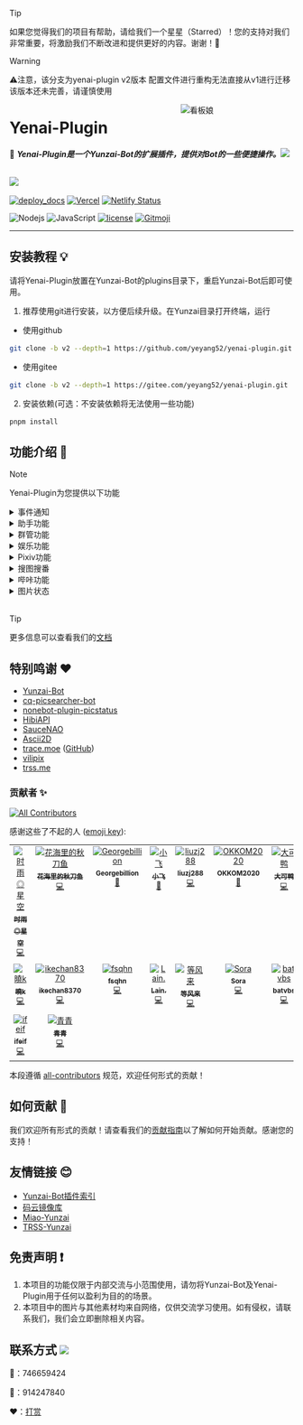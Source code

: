 > [!TIP]
> 如果您觉得我们的项目有帮助，请给我们一个星星（Starred）！您的支持对我们非常重要，将激励我们不断改进和提供更好的内容。谢谢！🙏

> [!WARNING]
> ⚠️注意，该分支为yenai-plugin v2版本 配置文件进行重构无法直接从v1进行迁移 该版本还未完善，请谨慎使用

<img src="resources/img/logo.gif" alt="看板娘" width = "200" align="right">

<div align="left">

# Yenai-Plugin

🐑 **_Yenai-Plugin是一个Yunzai-Bot的扩展插件，提供对Bot的一些便捷操作。_**<img src="https://media.giphy.com/media/mGcNjsfWAjY5AEZNw6/giphy.gif" width="50">

<br><img src="https://count.getloli.com/get/@:yenai-plugin?theme=rule34" /><br>

[![deploy_docs](https://github.com/yeyang52/yenai-plugin/actions/workflows/deploy-docs.yml/badge.svg)](https://github.com/yeyang52/yenai-plugin/actions/workflows/deploy-docs.yml)
[![Vercel](https://therealsujitk-vercel-badge.vercel.app/?app=yenai-plugin-eta)](https://vercel.com/yeyang52/yenai-plugin)
[![Netlify Status](https://api.netlify.com/api/v1/badges/fbae5073-1b4c-4c62-a818-6cc8e100d336/deploy-status)](https://app.netlify.com/sites/yenai-plugin/deploys)

![Nodejs](https://img.shields.io/badge/-Node.js-3C873A?style=flat&logo=Node.js&logoColor=white) 
![JavaScript](https://img.shields.io/badge/-JavaScript-eed718?style=flat&logo=javascript&logoColor=ffffff)
[![license](https://img.shields.io/github/license/yeyang52/yenai-plugin.svg?style=flat&logo=gnu)](https://github.com/yeyang52/yenai-plugin/blob/master/LICENSE) 
[![Gitmoji](https://img.shields.io/badge/gitmoji-%20😜%20😍-FFDD67.svg?style=flat-square)](https://gitmoji.dev)

</div>

---

## 安装教程 💡

请将Yenai-Plugin放置在Yunzai-Bot的plugins目录下，重启Yunzai-Bot后即可使用。

1. 推荐使用git进行安装，以方便后续升级。在Yunzai目录打开终端，运行

- 使用github

```sh
git clone -b v2 --depth=1 https://github.com/yeyang52/yenai-plugin.git ./plugins/yenai-plugin
```

- 使用gitee

```sh
git clone -b v2 --depth=1 https://gitee.com/yeyang52/yenai-plugin.git ./plugins/yenai-plugin
```

2. 安装依赖(可选：不安装依赖将无法使用一些功能)

```sh
pnpm install
```

## 功能介绍 📖

> [!Note]
> Yenai-Plugin为您提供以下功能

<details>
  <summary>事件通知</summary>

> 特定通知支持`群单独设置`、 `bot单独设置`、 `bot群单独设置`<br>
> 例如：`#椰奶通知设置群消息单独开启`<br>
> 具体可使用 **#椰奶通知设置** 查看

| 功能         | 通知类型 | 群单独 | Bot单独 | 指令                          |
| ------------ | :------: | :----: | :-----: | ----------------------------- |
| 好友消息     |   消息   |        |    ✅    | #椰奶通知设置好友消息开启     |
| 群消息       |   消息   |   ✅    |         | #椰奶通知设置群消息开启       |
| 群临时消息   |   消息   |   ✅    |         | #椰奶通知设置群临时消息开启   |
| 群撤回       |   消息   |   ✅    |         | #椰奶通知设置群撤回开启       |
| 好友撤回     |   消息   |        |    ✅    | #椰奶通知设置好友撤回开启     |
| 好友申请     |   申请   |        |    ✅    | #椰奶通知设置好友申请开启     |
| 加群申请     |   申请   |   ✅    |         | #椰奶通知设置加群申请开启     |
| 群聊邀请     |   申请   |        |    ✅    | #椰奶通知设置群邀请开启       |
| 好友列表变动 | 列表变动 |        |         | #椰奶通知设置好友列表变动开启 |
| 群聊列表变动 | 列表变动 |   ✅    |         | #椰奶通知设置群聊列表变动开启 |
| 群成员变动   | 列表变动 |   ✅    |         | #椰奶通知设置群成员变动开启   |
| 群管理变动   | 列表变动 |   ✅    |         | #椰奶通知设置群管理变动开启   |
| Bot被禁言    |   其他   |   ✅    |         | #椰奶通知设置禁言开启         |
| 通知全部主人 | 系统设置 |        |         | #椰奶通知设置全部通知开启     |
| 删除缓存时间 | 系统设置 |        |         | #椰奶通知设置删除缓存时间60秒 |

</details>

<details>
  <summary>助手功能</summary>

| 功能             | 指令                               | 描述                                                                        |
| ---------------- | ---------------------------------- | --------------------------------------------------------------------------- |
| 发送好友消息     | #发好友 QQ号 消息                  | 向指定好友发送消息                                                          |
| 发送群聊消息     | #发群聊 群号 消息                  | 向指定群聊发送消息                                                          |
| 发送多群聊消息   | #发群列表1,2,3 消息                | 向指定的多个群聊发送消息，使用`,`分割群号                                   |
| 改群头像         | #改群头像 图片                     | 修改指定群的头像                                                            |
| 改昵称           | #改昵称 昵称                       | 修改Bot的昵称                                                               |
| 改群昵称         | #改群昵称 群号 昵称                | 修改指定群的昵称                                                            |
| 改状态           | #改状态 状态                       | 修改Bot的在线状态，可选值：我在线上，离开，隐身，忙碌，Q我吧，请勿打扰      |
| 改签名           | #改签名 签名                       | 修改Bot的签名                                                               |
| 退群             | #退群 群号                         | 让Bot退出指定的群聊                                                         |
| 删好友           | #删好友 QQ号                       | 删除指定的好友                                                              |
| 改性别           | #改性别 性别                       | 修改Bot的性别，可选值：男，女，无                                           |
| 改群名片         | #改群名片 @用户 名片               | 修改指定用户的群名片                                                        |
| 获取好友\|群列表 | #获取好友列表 或 #获取群列表       | 获取Bot的所有好友或所在的所有群的列表                                       |
| 开/关戳一戳      | #开启戳一戳 或 #关闭戳一戳         | 开启或关闭戳一戳功能                                                        |
| 撤回消息         | #撤回                              | 撤回Bot发送的消息                                                           |
| 开/关好友添加    | #开启好友添加 或 #关闭好友添加     | 开启或关闭好友添加功能                                                      |
| 更改好友申请方式 | #更改好友申请方式 类型 问题 答案   | 更改好友申请方式，类型可选值：1（允许所有人），2（需要验证），3（问答验证） |
| 设置机型         | #设置机型 机型                     | 设置Bot的机型显示                                                           |
| 拉黑白群/用户    | #拉黑 QQ号 或 #拉白 QQ号           | 将指定的群或用户加入黑名单或白名单                                          |
| 取图片链接       | #取直链 图片                       | 获取图片的直链                                                              |
| ocr              | #ocr 图片 或 #提取文字 图片        | 提取图片中的文字                                                            |
| 看群?头像        | #查看群头像 群号 或 #查看头像 QQ号 | 查看或获取群或用户的头像                                                    |
| 修改日志等级     | #设置日志等级 等级                 | 修改日志等级，可选值：trace, debug, info, warn, fatal, mark, error, off     |
| 查看说说         | #获取说说列表                      | 获取QQ空间的说说列表                                                        |
| 删除说说         | #删除说说 说说ID                   | 删除指定的QQ空间说说                                                        |
| 发说说           | #发说说 内容                       | 在QQ空间发表说说                                                            |

</details>

<details>
  <summary>群管功能</summary>

| 功能                   | 用户所需权限 | Bot所需权限 | 指令                     |
| ---------------------- | :----------: | :---------: | ------------------------ |
| 禁言                   |    管理员    |   管理员    | #禁言 @用户 时间         |
| 解禁                   |    管理员    |   管理员    | #解禁 @用户              |
| 全体禁言               |    管理员    |   管理员    | #全体禁言                |
| 全体解禁               |    管理员    |   管理员    | #全体解禁                |
| 踢出群聊               |    管理员    |   管理员    | #踢 @用户                |
| 设置管理               |     主人     |    群主     | #设置管理 @用户          |
| 取消管理               |     主人     |    群主     | #取消管理 @用户          |
| 修改头衔               |     主人     |    群主     | #修改头衔 @用户 头衔     |
| 申请头衔               |      -       |    群主     | #申请头衔 头衔           |
| 获取禁言列表           |    管理员    |   管理员    | #获取禁言列表            |
| 解除全部禁言           |    管理员    |   管理员    | #解除全部禁言            |
| 查看从未发言的人       |    管理员    |   管理员    | #查看从未发言的人        |
| 清理从未发言的人       |    管理员    |   管理员    | #清理从未发言的人        |
| 查看不活跃排行榜       |    管理员    |   管理员    | #查看不活跃排行榜        |
| 查看最近入群情况       |    管理员    |   管理员    | #查看最近入群情况        |
| 查看多久没发言的人     |    管理员    |   管理员    | #查看X天没发言的人       |
| 清理多久没发言的人     |    管理员    |   管理员    | #清理X天没发言的人       |
| 发通知                 |    管理员    |   管理员    | #发通知 内容             |
| 设置定时禁言           |    管理员    |   管理员    | #设置定时禁言 时间       |
| 取消定时禁言           |    管理员    |   管理员    | #取消定时禁言            |
| 设置定时解禁           |    管理员    |   管理员    | #设置定时解禁 时间       |
| 取消定时解禁           |    管理员    |   管理员    | #取消定时解禁            |
| 开启加群通知           |    管理员    |   管理员    | #开启加群通知            |
| 关闭加群通知           |    管理员    |   管理员    | #关闭加群通知            |
| 加精                   |    管理员    |   管理员    | #加精 @消息              |
| 移精                   |    管理员    |   管理员    | #移精 @消息              |
| 我要自闭               |      -       |   管理员    | #我要自闭 时间           |
| 发起投票禁言           |      -       |   管理员    | #发起投票禁言 @用户      |
| 发起投票踢人           |      -       |   管理员    | #发起投票踢人 @用户      |
| 支持投票               |      -       |   管理员    | #支持投票 @用户          |
| 反对投票               |      -       |   管理员    | #反对投票 @用户          |
| 启用投票禁言           |     主人     |      -      | #启用投票禁言            |
| 禁用投票禁言           |     主人     |      -      | #禁用投票禁言            |
| 启用投票踢人           |     主人     |      -      | #启用投票踢人            |
| 禁用投票踢人           |     主人     |      -      | #禁用投票踢人            |
| 投票设置超时时间       |     主人     |      -      | #投票设置超时时间 秒数   |
| 投票设置最低票数       |     主人     |      -      | #投票设置最低票数 票数   |
| 投票设置禁言时间       |     主人     |      -      | #投票设置禁言时间 秒数   |
| 新增违禁词             |    管理员    |   管理员    | #新增违禁词 词语         |
| 删除违禁词             |    管理员    |   管理员    | #删除违禁词 词语         |
| 查看违禁词             |    管理员    |   管理员    | #查看违禁词 词语         |
| 违禁词列表             |    管理员    |   管理员    | #违禁词列表              |
| 设置违禁词禁言时间     |    管理员    |   管理员    | #设置违禁词禁言时间 秒数 |
| 增加头衔屏蔽词         |    管理员    |   管理员    | #增加头衔屏蔽词 词语     |
| 减少头衔屏蔽词         |    管理员    |   管理员    | #减少头衔屏蔽词 词语     |
| 查看头衔屏蔽词         |    管理员    |   管理员    | #查看头衔屏蔽词          |
| 切换头衔屏蔽词匹配模式 |    管理员    |   管理员    | #切换头衔屏蔽词匹配模式  |
| 发群公告               |    管理员    |   管理员    | #发群公告 内容           |
| 删群公告               |    管理员    |   管理员    | #删群公告 序号           |
| 查群公告               |    管理员    |   管理员    | #查群公告                |
| 加白名单               |     主人     |      -      | #群管加白 @用户          |
| 删白名单               |     主人     |      -      | #群管删白 @用户          |
| 开启白名单自动解禁     |     主人     |      -      | #开启白名单自动解禁      |
| 关闭白名单自动解禁     |     主人     |      -      | #关闭白名单自动解禁      |
| 查幸运字符列表         |    管理员    |   管理员    | #查幸运字符列表          |
| 抽幸运字符             |    管理员    |   管理员    | #抽幸运字符              |
| 替换幸运字符           |    管理员    |   管理员    | #替换幸运字符 序号       |
| 开启幸运字符           |    管理员    |   管理员    | #开启幸运字符            |
| 关闭幸运字符           |    管理员    |   管理员    | #关闭幸运字符            |
| 谁是龙王               |      -       |      -      | #谁是龙王                |
| 群星级                 |      -       |      -      | #群星级                  |
| 群数据                 |    管理员    |   管理员    | #群数据                  |
| 今日打卡               |      -       |      -      | #今日打卡                |
| 谁生日                 |      -       |      -      | #谁生日 日期             |
| 群发言榜单             |    管理员    |   管理员    | #群发言榜单              |
| 重新验证               |    管理员    |   管理员    | #重新验证 @用户          |
| 绕过验证               |    管理员    |   管理员    | #绕过验证 @用户          |
| 开启验证               |    管理员    |   管理员    | #开启验证                |
| 关闭验证               |    管理员    |   管理员    | #关闭验证                |
| 切换验证模式           |     主人     |      -      | #切换验证模式            |
| 设置验证超时时间       |     主人     |      -      | #设置验证超时时间 秒数   |

Tip：具体可使用 **#椰奶群管帮助** 查看
</details>

<details>
  <summary>娱乐功能</summary>

| 功能           | 指令                             | 描述               |
| -------------- | -------------------------------- | ------------------ |
| 随机唱鸭       | #唱歌                            |                    |
| 支付宝到账语音 | #支付宝到账(金额)                |                    |
| coser          | #coser                           |                    |
| 有道翻译       | #((源语言-)?目标语言)?翻译(内容) |                    |
| Github略缩图   | github.com/用户名/仓库名         |                    |
| acg搜索        | #(类型)?acg(关键词)              | 类型可选：cos, acg |

</details>

<details>
  <summary>Pixiv功能</summary>

| 功能          | 指令                                  | 描述                   |
| ------------- | ------------------------------------- | ---------------------- |
| Pixiv排行榜   | #看看(日期)?(类型)(全年龄)?榜(第n页)? | 类型可选：日, 周, 月等 |
| Tag搜图       | #tag(pro)?搜图(关键词)(第n页)?        |                        |
| Pid搜图       | #pid搜图(插画ID)                      |                        |
| Uid搜图       | #uid搜图(用户ID)(第n页)?              |                        |
| 查看热门Tag   | #查看热门Tag                          |                        |
| 查看相关作品  | #看相关作品(插画ID)                   |                        |
| 随机原创插画  | #来(n)张(好康的\| 涩图)               |                        |
| 推荐作品      | #来(n)张推荐图                        |                        |
| 搜索用户      | #user搜索(用户名)(第n页)?             |                        |
| P站单图       | #pximg(pro)?                          |                        |
| 更换代理      | #pixiv更换代理(代理地址)              |                        |
| 开启/关闭直连 | #pixiv(开启\| 关闭)直连               |                        |
| 登录信息      | #pixiv登录信息                        |                        |

</details>

<details>
  <summary>搜图搜番</summary>

| 功能                | 指令                         | 描述                  |
| ------------------- | ---------------------------- | --------------------- |
| SauceNAO搜图        | #SauceNAO搜图                | 使用SauceNAO进行搜图  |
| WhatAnime搜番       | #WhatAnime搜番               | 使用WhatAnime进行搜番 |
| Ascii2D搜图         | #Ascii2D搜图                 | 使用Ascii2D进行搜图   |
| 设置SauceNAO ApiKey | #设置SauceNAOApiKey (ApiKey) | 设置SauceNAO的ApiKey  |

</details>

<details>
  <summary>哔咔功能</summary>

| 功能          | 指令                                              | 描述 |
| ------------- | ------------------------------------------------- | ---- |
| 哔咔搜索      | #哔咔(类别\|作者\| 高级)?搜索(关键词)(第n页)?     |      |
| 哔咔看本子    | #哔咔id(本子ID)(第n页)?(第n话)?                   |      |
| 快速查看      | #哔咔看(编号)                                     |      |
| 下一页        | #哔咔下一页                                       |      |
| 下一话        | #哔咔下一话                                       |      |
| 类别列表      | #哔咔类别列表                                     |      |
| 漫画详情      | #哔咔(详情\| 细节)(本子ID)                        |      |
| 修改图片质量  | #哔咔修改图片质量(低质量\|中等质量\|高质量\|原图) |      |
| 开启/关闭直连 | #哔咔(开启\| 关闭)直连                            |      |

</details>

<details>
  <summary>图片状态</summary>

| 功能     | 指令                    | 描述         |
| -------- | ----------------------- | ------------ |
| 查看状态 | #椰奶状态(pro)?(debug)? | 查看当前状态 |
| 查看监控 | #椰奶监控               | 查看监控数据 |
| 查看原图 | #原图                   | 查看原图     |

<img src="resources/img/state.jpg" alt="状态" width="300" />

<img src="resources/img/statePro.jpg" alt="状态Pro" width="300" />

</details>

<br>

> [!TIP]
> 更多信息可以查看我们的[文档](https://yenai.trss.me)


## 特别鸣谢 ❤️

- [Yunzai-Bot](https://gitee.com/Le-niao/Yunzai-Bot)
- [cq-picsearcher-bot](https://github.com/Tsuk1ko/cq-picsearcher-bot)
- [nonebot-plugin-picstatus](https://github.com/lgc2333/nonebot-plugin-picstatus)
- [HibiAPI](https://github.com/mixmoe/HibiAPI)
- [SauceNAO](https://saucenao.com/)
- [Ascii2D](https://ascii2d.net/)
- [trace.moe](https://trace.moe) ([GitHub](https://github.com/soruly/trace.moe))
- [vilipix](https://www.vilipix.com/)
- [trss.me](https://trss.me)

### 贡献者 ✨

<!-- ALL-CONTRIBUTORS-BADGE:START - Do not remove or modify this section -->
[![All Contributors](https://img.shields.io/badge/all_contributors-16-orange.svg?style=flat-square)](#contributors-)
<!-- ALL-CONTRIBUTORS-BADGE:END -->
感谢这些了不起的人 ([emoji key](https://allcontributors.org/docs/en/emoji-key)):

<!-- ALL-CONTRIBUTORS-LIST:START - Do not remove or modify this section -->
<!-- prettier-ignore-start -->
<!-- markdownlint-disable -->
<table>
  <tbody>
    <tr>
      <td align="center" valign="top" width="14.28%"><a href="https://github.com/TimeRainStarSky"><img src="https://avatars.githubusercontent.com/u/63490117?v=4?s=100" width="100px;" alt="时雨◎星空"/><br /><sub><b>时雨◎星空</b></sub></a><br /><a href="https://github.com/yeyang52/yenai-plugin/commits?author=TimeRainStarSky" title="Code">💻</a></td>
      <td align="center" valign="top" width="14.28%"><a href="https://github.com/Saury-loser"><img src="https://avatars.githubusercontent.com/u/106982493?v=4?s=100" width="100px;" alt="花海里的秋刀鱼"/><br /><sub><b>花海里的秋刀鱼</b></sub></a><br /><a href="https://github.com/yeyang52/yenai-plugin/commits?author=Saury-loser" title="Code">💻</a></td>
      <td align="center" valign="top" width="14.28%"><a href="https://github.com/Georgebillion"><img src="https://avatars.githubusercontent.com/u/40432824?v=4?s=100" width="100px;" alt="Georgebillion"/><br /><sub><b>Georgebillion</b></sub></a><br /><a href="#ideas-Georgebillion" title="Ideas, Planning, & Feedback">🤔</a></td>
      <td align="center" valign="top" width="14.28%"><a href="https://github.com/xfdown"><img src="https://avatars.githubusercontent.com/u/42599406?v=4?s=100" width="100px;" alt="小飞"/><br /><sub><b>小飞</b></sub></a><br /><a href="#ideas-xfdown" title="Ideas, Planning, & Feedback">🤔</a></td>
      <td align="center" valign="top" width="14.28%"><a href="https://github.com/liuzj288"><img src="https://avatars.githubusercontent.com/u/13833404?v=4?s=100" width="100px;" alt="liuzj288"/><br /><sub><b>liuzj288</b></sub></a><br /><a href="https://github.com/yeyang52/yenai-plugin/commits?author=liuzj288" title="Code">💻</a></td>
      <td align="center" valign="top" width="14.28%"><a href="https://github.com/OKKOM2020"><img src="https://avatars.githubusercontent.com/u/88592811?v=4?s=100" width="100px;" alt="OKKOM2020"/><br /><sub><b>OKKOM2020</b></sub></a><br /><a href="https://github.com/yeyang52/yenai-plugin/commits?author=OKKOM2020" title="Documentation">📖</a></td>
      <td align="center" valign="top" width="14.28%"><a href="https://github.com/kmiit"><img src="https://avatars.githubusercontent.com/u/61952405?v=4?s=100" width="100px;" alt="大可鸭"/><br /><sub><b>大可鸭</b></sub></a><br /><a href="https://github.com/yeyang52/yenai-plugin/commits?author=kmiit" title="Code">💻</a></td>
    </tr>
    <tr>
      <td align="center" valign="top" width="14.28%"><a href="https://github.com/SmallK111407"><img src="https://avatars.githubusercontent.com/u/108290923?v=4?s=100" width="100px;" alt="曉k"/><br /><sub><b>曉k</b></sub></a><br /><a href="https://github.com/yeyang52/yenai-plugin/commits?author=SmallK111407" title="Code">💻</a></td>
      <td align="center" valign="top" width="14.28%"><a href="https://github.com/ikechan8370"><img src="https://avatars.githubusercontent.com/u/21212372?v=4?s=100" width="100px;" alt="ikechan8370"/><br /><sub><b>ikechan8370</b></sub></a><br /><a href="https://github.com/yeyang52/yenai-plugin/commits?author=ikechan8370" title="Code">💻</a></td>
      <td align="center" valign="top" width="14.28%"><a href="https://github.com/fsqhn"><img src="https://avatars.githubusercontent.com/u/13745793?v=4?s=100" width="100px;" alt="fsqhn"/><br /><sub><b>fsqhn</b></sub></a><br /><a href="https://github.com/yeyang52/yenai-plugin/commits?author=fsqhn" title="Code">💻</a></td>
      <td align="center" valign="top" width="14.28%"><a href="https://github.com/Loli-Lain"><img src="https://avatars.githubusercontent.com/u/74231782?v=4?s=100" width="100px;" alt="Lain."/><br /><sub><b>Lain.</b></sub></a><br /><a href="https://github.com/yeyang52/yenai-plugin/commits?author=Loli-Lain" title="Code">💻</a></td>
      <td align="center" valign="top" width="14.28%"><a href="https://github.com/Denfenglai"><img src="https://avatars.githubusercontent.com/u/129082426?v=4?s=100" width="100px;" alt="等风来"/><br /><sub><b>等风来</b></sub></a><br /><a href="https://github.com/yeyang52/yenai-plugin/commits?author=Denfenglai" title="Code">💻</a></td>
      <td align="center" valign="top" width="14.28%"><a href="https://fuxuan.org/"><img src="https://avatars.githubusercontent.com/u/59615518?v=4?s=100" width="100px;" alt="Sora"/><br /><sub><b>Sora</b></sub></a><br /><a href="https://github.com/yeyang52/yenai-plugin/commits?author=8852690" title="Code">💻</a></td>
      <td align="center" valign="top" width="14.28%"><a href="https://github.com/batvbs"><img src="https://avatars.githubusercontent.com/u/60730393?v=4?s=100" width="100px;" alt="batvbs"/><br /><sub><b>batvbs</b></sub></a><br /><a href="https://github.com/yeyang52/yenai-plugin/commits?author=batvbs" title="Code">💻</a></td>
    </tr>
    <tr>
      <td align="center" valign="top" width="14.28%"><a href="https://github.com/ifeif"><img src="https://avatars.githubusercontent.com/u/36729028?v=4?s=100" width="100px;" alt="ifeif"/><br /><sub><b>ifeif</b></sub></a><br /><a href="https://github.com/yeyang52/yenai-plugin/commits?author=ifeif" title="Code">💻</a></td>
      <td align="center" valign="top" width="14.28%"><a href="https://github.com/Jin1c-3"><img src="https://avatars.githubusercontent.com/u/126029323?v=4?s=100" width="100px;" alt="青青"/><br /><sub><b>青青</b></sub></a><br /><a href="https://github.com/yeyang52/yenai-plugin/commits?author=Jin1c-3" title="Code">💻</a></td>
    </tr>
  </tbody>
</table>

<!-- markdownlint-restore -->
<!-- prettier-ignore-end -->

<!-- ALL-CONTRIBUTORS-LIST:END -->

本段遵循 [all-contributors](https://github.com/all-contributors/all-contributors) 规范，欢迎任何形式的贡献！

## 如何贡献 🤔

我们欢迎所有形式的贡献！请查看我们的[贡献指南](CONTRIBUTING.md)以了解如何开始贡献。感谢您的支持！

## 友情链接 😊

- [Yunzai-Bot插件索引](https://gitee.com/Hikari666/Yunzai-Bot-plugins-index)
- [码云镜像库](https://gitee.com/yeyang52/yenai-plugin)
- [Miao-Yunzai](https://gitee.com/yoimiya-kokomi/Miao-Yunzai)
- [TRSS-Yunzai](https://gitee.com/TimeRainStarSky/Yunzai)

## 免责声明 ❗

1. 本项目的功能仅限于内部交流与小范围使用，请勿将Yunzai-Bot及Yenai-Plugin用于任何以盈利为目的的场景。
2. 本项目中的图片与其他素材均来自网络，仅供交流学习使用。如有侵权，请联系我们，我们会立即删除相关内容。
  
## 联系方式 <img src="https://media.giphy.com/media/VgCDAzcKvsR6OM0uWg/giphy.gif" width="50">

🐧：746659424

💬：914247840

❤️：[打赏](https://yenai.trss.me/donate.html)